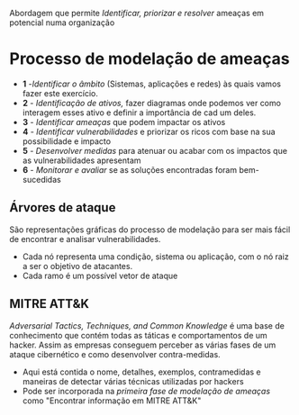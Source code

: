 Abordagem que permite *Identificar, priorizar e resolver* ameaças em potencial numa organização

# Processo de modelação de ameaças
- **1** -*Identificar o âmbito* (Sistemas, aplicações e redes) às quais vamos fazer este exercício.
- **2** - *Identificação de ativos,* fazer diagramas onde podemos ver como interagem esses ativo e definir a importância de cad um deles.
- **3** - *Identificar ameaças* que podem impactar os ativos
- **4** - *Identificar vulnerabilidades* e priorizar os ricos com base na sua possibilidade e impacto
- **5** - *Desenvolver medidas* para atenuar ou acabar com os impactos que as vulnerabilidades apresentam
- **6** - *Monitorar e avaliar* se as soluções encontradas foram bem-sucedidas
## Árvores de ataque
São representações gráficas do processo de modelação para ser mais fácil de encontrar e analisar vulnerabilidades.
- Cada nó representa uma condição, sistema ou aplicação, com o nó raiz a ser o objetivo de atacantes.
- Cada ramo é um possível vetor de ataque

## MITRE ATT&K
*Adversarial Tactics, Techniques, and Common Knowledge* é uma base de conhecimento que contém todas as táticas e comportamentos de um hacker. Assim as empresas conseguem perceber as várias fases de um ataque cibernético e como desenvolver contra-medidas.
- Aqui está contida o nome, detalhes, exemplos, contramedidas e maneiras de detectar várias técnicas utilizadas por hackers 
- Pode ser incorporada na *primeira fase de modelação de ameaças* como "Encontrar informação em MITRE ATT&K"